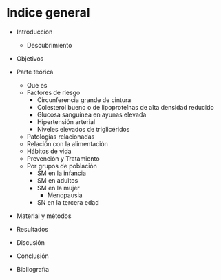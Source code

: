 # Indice general

- Introduccion
  - Descubrimiento
- Objetivos  

- Parte teórica
  - Que es
  - Factores de riesgo
    - Circunferencia grande de cintura
    - Colesterol bueno o de lipoproteínas de alta densidad reducido
    - Glucosa sanguínea en ayunas elevada
    - Hipertensión arterial
    - Niveles elevados de triglicéridos
  - Patologías relacionadas
  - Relación con la alimentación
  - Hábitos de vida
  - Prevención y Tratamiento
  - Por grupos de población
    - SM en la infancia
    - SM en adultos
    - SM en la mujer
      - Menopausia
    - SN en la tercera edad
- Material y métodos
- Resultados
- Discusión
- Conclusión
- Bibliografía
